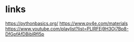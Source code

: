 # links
https://pythonbasics.org/
https://www.py4e.com/materials
https://www.youtube.com/playlist?list=PLlRFEj9H3Oj7Bp8-DfGpfAfDBiblRfl5p